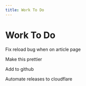 ```yaml
---
title: Work To Do
---
```


# Work To Do

Fix reload bug when on article page

Make this prettier

Add to github

Automate releases to cloudflare
